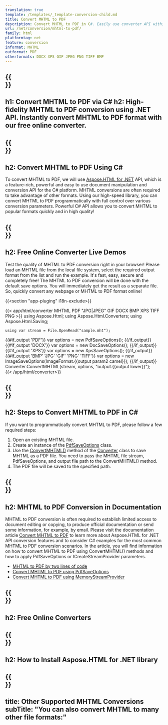 ```yaml
---
translation: true
template: /templates/_template-conversion-child.md
title: Convert MHTML to PDF
description: Convert MHTML to PDF in C#. Easily use converter API within ASP.NET or any .NET application. Try online MHTML to PDF Converter for free!
url: /net/conversion/mhtml-to-pdf/
family: html
platformtag: net
feature: conversion
informat: MHTML
outformat: PDF
otherformats: DOCX XPS GIF JPEG PNG TIFF BMP
---
```


{{<section banner>}}
---
h1: Convert MHTML to PDF via C#
h2: High-fidelity MHTML to PDF conversion using .NET API. Instantly convert MHTML to PDF format with our free online converter.
---

{{<section overview>}}
---
h2: Convert MHTML to PDF Using C#
---

To convert MHTML to PDF, we will use [Aspose.HTML for .NET](https://products.aspose.com/html/net/) API, which is a feature-rich, powerful and easy to use document manipulation and conversion API for the C# platform. MHTML conversions are often required to take advantage of other formats. Using our high-speed library, you can convert MHTML to PDF programmatically with full control over various conversion parameters. Powerful C# API allows you to convert MHTML to popular formats quickly and in high quality!

{{<section demos>}}
---
h2: Free Online Converter Live Demos
---

Test the quality of MHTML to PDF conversion right in your browser! Please load an MHTML file from the local file system, select the required output format from the list and run the example. It's fast, easy, secure and completely free! The MHTML to PDF conversion will be done with the default save options. You will immediately get the result as a separate file. So, quickly convert any webpage or MHTML to PDF format online!

{{<section "app-pluging" i18n-exclude>}}

{{< app/html/converter MHTML PDF "JPG|JPEG" GIF DOCX BMP XPS TIFF PNG >}}
using Aspose.Html;
using Aspose.Html.Converters;
using Aspose.Html.Saving;

    using var stream = File.OpenRead("sample.mht");
{{#if_output 'PDF'}}
    var options = new PdfSaveOptions();
{{/if_output}}
{{#if_output 'DOCX'}}
    var options = new DocSaveOptions();
{{/if_output}}
{{#if_output 'XPS'}}
    var options = new XpsSaveOptions();
{{/if_output}}
{{#if_output 'BMP' 'JPG' 'GIF' 'PNG' 'TIFF'}}
    var options = new ImageSaveOptions(ImageFormat.{{output param2 camel}});
{{/if_output}}
    Converter.ConvertMHTML(stream, options, "output.{{output lower}}");   
{{< /app/html/converter>}} 


{{<section steps>}}
---
h2: Steps to Convert MHTML to PDF in C#
---

If you want to programmatically convert MHTML to PDF,  please follow a few required steps:

1.  Open an existing MHTML file.
1.  Create an instance of the [PdfSaveOptions](https://reference.aspose.com/html/net/aspose.html.saving/pdfsaveoptions) class.
1.  Use the [ConvertMHTML()](https://reference.aspose.com/html/net/aspose.html.converters.converter/convertmhtml/methods/29) method of the [Converter](https://reference.aspose.com/html/net/aspose.html.converters/converter) class to save MHTML as a PDF file. You need to pass the MHTML file stream, PdfSaveOptions, and output file path to the ConvertMHTML() method.
1.  The PDF file will be saved to the specified path.


{{<section documentation>}}
---
h2: MHTML to PDF Conversion in Documentation
---

MHTML to PDF conversion is often required to establish limited access to document editing or copying, to produce official documentation or send some information, for example, by email. Please visit the documentation article [Convert MHTML to PDF](https://docs.aspose.com/html/net/converting-between-formats/mhtml-to-pdf/) to learn more about Aspose.HTML for .NET API conversion features and to consider C# examples for the most common MHTML to PDF conversion scenarios. In the article, you will find information on how to convert MHTML to PDF using ConvertMHTML() methods and how to apply PdfSaveOptions or ICreateStreamProvider parameters.
  -  <a href="https://docs.aspose.com/html/net/converting-between-formats/mhtml-to-pdf/#mhtml-to-pdf-by-two-lines-of-code" target="_blank">MHTML to PDF by two lines of code</a>
  - <a href="https://docs.aspose.com/html/net/converting-between-formats/mhtml-to-pdf/#convert-mhtml-to-pdf-using-pdfsaveoptions" target="_blank">Convert MHTML to PDF using PdfSaveOptions</a>
  - <a href="https://docs.aspose.com/html/net/converting-between-formats/mhtml-to-pdf/#output-stream-providers" target="_blank">Convert MHTML to PDF using MemoryStreamProvider</a>

{{<section online-converters>}}
---
h2: Free Online Converters
---

{{<section get-started>}}
---
h2: How to Install Aspose.HTML for .NET library
---

{{<section other-conversions>}}
---
title: Other Supported MHTML Conversions
subTitle: "You can also convert MHTML to many other file formats:"
---